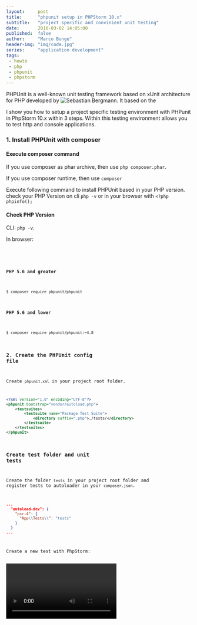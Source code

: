 ```yaml
---
layout:     post
title:      "phpunit setup in PHPStorm 10.x"
subtitle:   "project specific and convinient unit testing"
date:       2016-03-02 14:05:00
published:  false
author:     "Marco Bunge"
header-img: "img/code.jpg"
series:     "application development"
tags:
 - howto
 - php
 - phpunit
 - phpstorm
---
```


PHPUnit is a well-known unit testing framework based on xUnit architecture for PHP developed by ![Sebastian Bergmann](https://sebastian-bergmann.de/). It based on the 

I show you how to setup a project specific testing environment with PHPunit in PhpStorm 10.x within 3 steps. Within this testing environment allows you to test http and console applications.

### 1. Install PHPUnit with composer

<div class="callout callout-success">
  <h4>Execute composer command</h4>
  <p>If you use composer as phar archive, then use <code>php composer.phar</code>.</p>
  <p>If you use composer runtime, then use <code>composer</code></p>
</div>

Execute following command to install PHPUnit based in your PHP version. check your PHP Version on cli `php -v` or in your browser with `<?php phpinfo();`

<div class="callout callout-success">
  <h4>Check PHP Version</h4>
  <p>CLI: <code>php -v</code>.</p>
  <p>In browser: <code><?php phpinfo();</code></p>
</div>

#### PHP 5.6 and greater

```bash
$ composer require phpunit/phpunit
```

#### PHP 5.6 and lower

```bash
$ composer require phpunit/phpunit:~4.8
```

### 2. Create the PHPUnit config file

Create `phpunit.xml` in your project root folder.

```xml
<?xml version="1.0" encoding="UTF-8"?>
<phpunit bootstrap="vendor/autoload.php">
    <testsuites>
        <testsuite name="Package Test Suite">
            <directory suffix=".php">./tests/</directory>
        </testsuite>
    </testsuites>
</phpunit>
```

### Create test folder and unit tests

Create the folder `tests` in your project root folder and register tests to autoloader in your `composer.json`.

```json
...
  "autoload-dev": {
    "psr-4": {
      "App\\Tests\\": "tests"
    }
  }
...
```

Create a new test with PhpStorm:

<video src="https://s3.amazonaws.com/img0.recordit.co/s8mGikqxkd.mp4?AWSAccessKeyId=AKIAINSRFOQXTN4DT46A&amp;Expires=1456866415&amp;Signature=k%2BVsQXwYriFAuObUVyd8djzBiXg%3D">
   <source src="https://s3.amazonaws.com/img0.recordit.co/s8mGikqxkd.mp4?AWSAccessKeyId=AKIAINSRFOQXTN4DT46A&amp;Expires=1456866415&amp;Signature=k%2BVsQXwYriFAuObUVyd8djzBiXg%3D" type="video/mp4">
</video>
